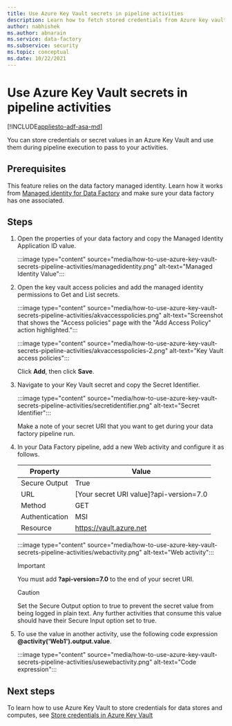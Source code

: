```yaml
---
title: Use Azure Key Vault secrets in pipeline activities 
description: Learn how to fetch stored credentials from Azure key vault and use them during data factory pipeline runs. 
author: nabhishek
ms.author: abnarain
ms.service: data-factory
ms.subservice: security
ms.topic: conceptual
ms.date: 10/22/2021
---
```


# Use Azure Key Vault secrets in pipeline activities

[!INCLUDE[appliesto-adf-asa-md](includes/appliesto-adf-asa-md.md)]

You can store credentials or secret values in an Azure Key Vault and use them during pipeline execution to pass to your activities.

## Prerequisites

This feature relies on the data factory managed identity.  Learn how it works from [Managed identity for Data Factory](./data-factory-service-identity.md) and make sure your data factory has one associated.

## Steps

1. Open the properties of your data factory and copy the Managed Identity Application ID value.

    :::image type="content" source="media/how-to-use-azure-key-vault-secrets-pipeline-activities/managedidentity.png" alt-text="Managed Identity Value":::

2. Open the key vault access policies and add the managed identity permissions to Get and List secrets.

    :::image type="content" source="media/how-to-use-azure-key-vault-secrets-pipeline-activities/akvaccesspolicies.png" alt-text="Screenshot that shows the &quot;Access policies&quot; page with the &quot;Add Access Policy&quot; action highlighted.":::

    :::image type="content" source="media/how-to-use-azure-key-vault-secrets-pipeline-activities/akvaccesspolicies-2.png" alt-text="Key Vault access policies":::

    Click **Add**, then click **Save**.

3. Navigate to your Key Vault secret and copy the Secret Identifier.

    :::image type="content" source="media/how-to-use-azure-key-vault-secrets-pipeline-activities/secretidentifier.png" alt-text="Secret Identifier":::

    Make a note of your secret URI that you want to get during your data factory pipeline run.

4. In your Data Factory pipeline, add a new Web activity and configure it as follows.  

    |Property  |Value  |
    |---------|---------|
    |Secure Output     |True         |
    |URL     |[Your secret URI value]?api-version=7.0         |
    |Method     |GET         |
    |Authentication     |MSI         |
    |Resource        |https://vault.azure.net       |

    :::image type="content" source="media/how-to-use-azure-key-vault-secrets-pipeline-activities/webactivity.png" alt-text="Web activity":::

    > [!IMPORTANT]
    > You must add **?api-version=7.0** to the end of your secret URI.  

    > [!CAUTION]
    > Set the Secure Output option to true to prevent the secret value from being logged in plain text.  Any further activities that consume this value should have their Secure Input option set to true.

5. To use the value in another activity, use the following code expression **@activity('Web1').output.value**.

    :::image type="content" source="media/how-to-use-azure-key-vault-secrets-pipeline-activities/usewebactivity.png" alt-text="Code expression":::

## Next steps

To learn how to use Azure Key Vault to store credentials for data stores and computes, see [Store credentials in Azure Key Vault](./store-credentials-in-key-vault.md)
